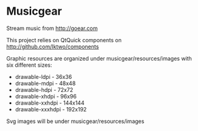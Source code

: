 Musicgear
=========

Stream music from http://goear.com

This project relies on QtQuick components on http://github.com/Iktwo/components

Graphic resources are organized under musicgear/resources/images with six different sizes:

* drawable-ldpi - 36x36
* drawable-mdpi - 48x48
* drawable-hdpi - 72x72
* drawable-xhdpi - 96x96
* drawable-xxhdpi - 144x144
* drawable-xxxhdpi - 192x192

Svg images will be under musicgear/resources/images
